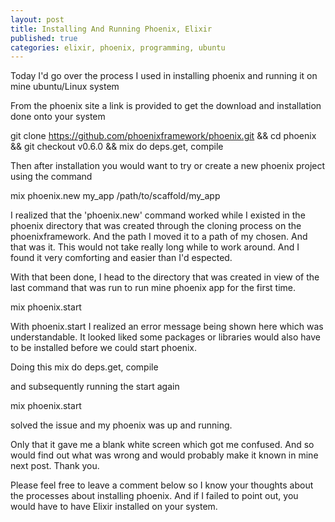 ```yaml
---
layout: post
title: Installing And Running Phoenix, Elixir
published: true
categories: elixir, phoenix, programming, ubuntu
---
```


Today I'd go over the process I used in installing phoenix and running it on mine ubuntu/Linux system

From the phoenix site a link is provided to get the download and installation done onto your system

git clone https://github.com/phoenixframework/phoenix.git && cd phoenix && git checkout v0.6.0 && mix do deps.get, compile

Then after installation you would want to try or create a new phoenix project using the command

mix phoenix.new my_app /path/to/scaffold/my_app

I realized that the 'phoenix.new' command worked while I existed in the phoenix directory that was created through the cloning process on the phoenixframework. And the path I moved it to a path of my chosen. And that was it. This would not take really long while to work around. And I found it very comforting and easier than I'd espected.

With that been done, I head to the directory that was created in view of the last command that was run to run mine phoenix app for the first time.

mix phoenix.start

With phoenix.start I realized an error message being shown here which was understandable. It looked liked some packages or libraries would also have to be installed before we could start phoenix.

Doing this
mix do deps.get, compile

and subsequently running the start again

mix phoenix.start

solved the issue and my phoenix was up and running.


Only that it gave me a blank white screen which got me confused. And so would find out what was wrong and would probably make it known in mine next post. Thank you.

Please feel free to leave a comment below so I know your thoughts about the processes about installing phoenix. And if I failed to point out, you would have to have Elixir installed on your system.